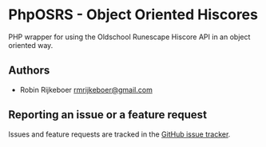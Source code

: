 PhpOSRS - Object Oriented Hiscores
==============

PHP wrapper for using the Oldschool Runescape Hiscore API in an object oriented way.

Authors
-------

* Robin Rijkeboer <rmrijkeboer@gmail.com>

Reporting an issue or a feature request
---------------------------------------

Issues and feature requests are tracked in the [GitHub issue tracker](#InsertLinkHereIfYouSeeThisITotallyForgotToPutInTheLinkAfterCreatingTheGitPage).